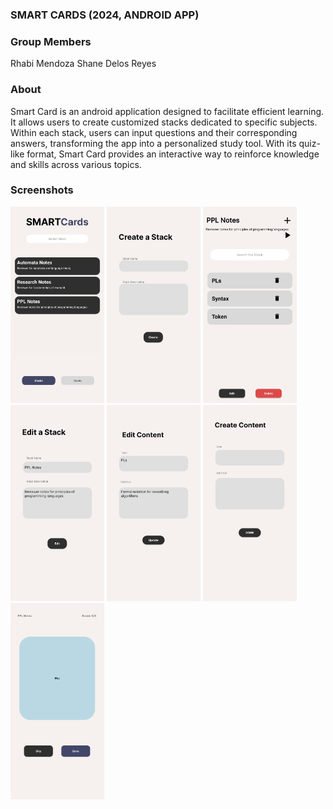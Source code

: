 ### SMART CARDS (2024, ANDROID APP)

### Group Members
Rhabi Mendoza
Shane Delos Reyes

### About
Smart Card is an android application designed to facilitate efficient learning. It allows users to create customized stacks dedicated to specific subjects. Within each stack, users can input questions and their corresponding answers, transforming the app into a personalized study tool. With its quiz-like format, Smart Card provides an interactive way to reinforce knowledge and skills across various topics.

### Screenshots
<img src="/screenshots/1.png" alt="Screenshot" width="150">
<img src="/screenshots/2.png" alt="Screenshot" width="150">
<img src="/screenshots/3.png" alt="Screenshot" width="150">
<img src="/screenshots/4.png" alt="Screenshot" width="150">
<img src="/screenshots/5.png" alt="Screenshot" width="150">
<img src="/screenshots/6.png" alt="Screenshot" width="150">
<img src="/screenshots/7.png" alt="Screenshot" width="150">
